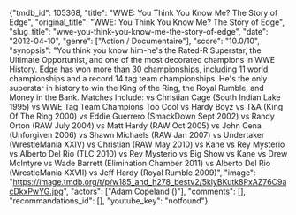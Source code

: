 {"tmdb_id": 105368, "title": "WWE: You Think You Know Me? The Story of Edge", "original_title": "WWE: You Think You Know Me? The Story of Edge", "slug_title": "wwe-you-think-you-know-me-the-story-of-edge", "date": "2012-04-10", "genre": ["Action / Documentaire"], "score": "10.0/10", "synopsis": "You think you know him-he's the Rated-R Superstar, the Ultimate Opportunist, and one of the most decorated champions in WWE History. Edge has won more than 30 championships, including 11 world championships and a record 14 tag team championships. He's the only superstar in history to win the King of the Ring, the Royal Rumble, and Money in the Bank.  Matches Include:  vs Christian Cage (South Indian Lake 1995)  vs WWE Tag Team Champions Too Cool vs Hardy Boyz vs T&amp;A (King Of The Ring 2000)  vs Eddie Guerrero (SmackDown Sept 2002)  vs Randy Orton (RAW July 2004)  vs Matt Hardy (RAW Oct 2005)  vs John Cena (Unforgiven 2006)  vs Shawn Michaels (RAW Jan 2007)  vs Undertaker (WrestleMania XXIV)  vs Christian (RAW May 2010)  vs Kane vs Rey Mysterio vs Alberto Del Rio (TLC 2010)  vs Rey Mysterio vs Big Show vs Kane vs Drew McIntyre vs Wade Barrett (Elimination Chamber 2011)  vs Alberto Del Rio (WrestleMania XXVII)  vs Jeff Hardy (Royal Rumble 2009)", "image": "https://image.tmdb.org/t/p/w185_and_h278_bestv2/5klyBKutk8PxAZ76C9acDkxPwYG.jpg", "actors": ["Adam Copeland ()"], "comments": [], "recommandations_id": [], "youtube_key": "notfound"}